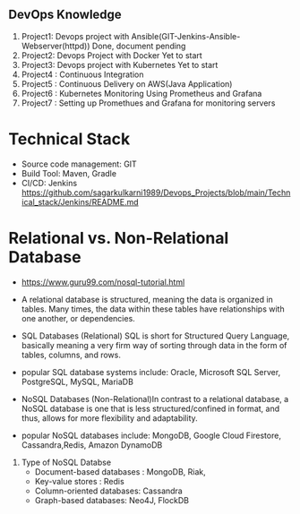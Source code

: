 ## DevOps Knowledge ##
1. Project1: Devops project with Ansible(GIT-Jenkins-Ansible-Webserver(httpd))  Done, document pending
2. Project2: Devops Project with Docker  Yet to start
3. Project3: Devops project with Kubernetes Yet to start
1. Project4 : Continuous Integration 
2. Project5 : Continuous Delivery on AWS(Java Application)
3. Project6 : Kubernetes Monitoring Using Prometheus and Grafana
4. Project7 : Setting up Promethues and Grafana for monitoring servers



# Technical Stack #
* Source code management: GIT
* Build Tool: Maven, Gradle
* CI/CD: Jenkins https://github.com/sagarkulkarni1989/Devops_Projects/blob/main/Technical_stack/Jenkins/README.md

# Relational vs. Non-Relational Database #
* https://www.guru99.com/nosql-tutorial.html

* A relational database is structured, meaning the data is organized in tables. Many times, the data within these tables have relationships with one another, or dependencies. 
* SQL Databases (Relational) SQL is short for Structured Query Language, basically meaning a very firm way of sorting through data in the form of tables, columns, and rows.
* popular SQL database systems include: Oracle, Microsoft SQL Server, PostgreSQL, MySQL, MariaDB
* NoSQL Databases (Non-Relational)In contrast to a relational database, a NoSQL database is one that is less structured/confined in format, and thus, allows for more flexibility and adaptability.
* popular NoSQL databases include: MongoDB, Google Cloud Firestore, Cassandra,Redis, Amazon DynamoDB
1. Type of NoSQL Databse
      - Document-based databases : MongoDB, Riak, 
      - Key-value stores : Redis
      - Column-oriented databases: Cassandra
      - Graph-based databases: Neo4J, FlockDB 




